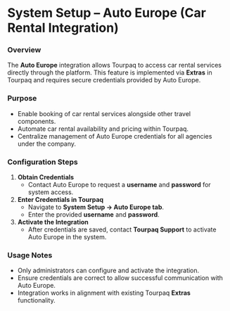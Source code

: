 # System Setup – Auto Europe (Car Rental Integration)

### **Overview**

The **Auto Europe** integration allows Tourpaq to access car rental services directly through the platform. This feature is implemented via **Extras** in Tourpaq and requires secure credentials provided by Auto Europe.

### **Purpose**

* Enable booking of car rental services alongside other travel components.
* Automate car rental availability and pricing within Tourpaq.
* Centralize management of Auto Europe credentials for all agencies under the company.

### **Configuration Steps**

1. **Obtain Credentials**
   * Contact Auto Europe to request a **username** and **password** for system access.
2. **Enter Credentials in Tourpaq**
   * Navigate to **System Setup → Auto Europe tab**.
   * Enter the provided **username** and **password**.
3. **Activate the Integration**
   * After credentials are saved, contact **Tourpaq Support** to activate Auto Europe in the system.

### **Usage Notes**

* Only administrators can configure and activate the integration.
* Ensure credentials are correct to allow successful communication with Auto Europe.
* Integration works in alignment with existing Tourpaq **Extras** functionality.
